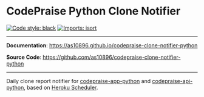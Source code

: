 # CodePraise Python Clone Notifier
[![Code style: black](https://img.shields.io/badge/code%20style-black-000000.svg)](https://github.com/psf/black)
[![Imports: isort](https://img.shields.io/badge/%20imports-isort-%231674b1?style=flat&labelColor=ef8336)](https://pycqa.github.io/isort/)

---

**Documentation**: <a href="https://as10896.github.io/codepraise-clone-notifier-python" target="_blank">https://as10896.github.io/codepraise-clone-notifier-python</a>

**Source Code**: <a href="https://github.com/as10896/codepraise-clone-notifier-python" target="_blank">https://github.com/as10896/codepraise-clone-notifier-python</a>

---

Daily clone report notifier for <a href="https://as10896.github.io/codepraise-app-python/" target="_blank">codepraise-app-python</a> and <a href="https://as10896.github.io/codepraise-api-python/" target="_blank">codepraise-api-python</a>, based on <a href="https://devcenter.heroku.com/articles/scheduler" target="_blank">Heroku Scheduler</a>.

